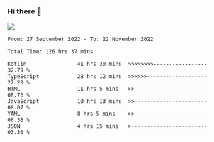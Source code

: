 ### Hi there 👋

<!--<a href="https://github.com/search?o=desc&q=author%3Abushiyi&s=committer-date&type=Commits">-->
<!--    <img align="center" height = "178" src="https://github-readme-stats.vercel.app/api?username=bushiyi&count_private=true&show_icons=true&theme=noctis_minimus&hide=contribs&include_all_commits=true" />-->
<!--</a>-->
<!--<a href="https://github.com/bushiyi?tab=repositories">-->
<!--    <img align="center" height = "178" src="https://github-readme-stats.vercel.app/api/top-langs/?username=bushiyi&count_private=true&theme=noctis_minimus" />-->
<!--</a>-->
 
<!-- [![Ashutosh's github activity graph](https://activity-graph.herokuapp.com/graph?username=bushiyi&theme=react&bg_color=1B2932&point=698B69&line=698B69)](https://github.com/ashutosh00710/github-readme-activity-graph)
 -->


![](https://raw.githubusercontent.com/bushiyi/bushiyi/master/assets/github-contribution-grid-snake.svg)

<!--START_SECTION:waka-->

```text
From: 27 September 2022 - To: 22 November 2022

Total Time: 126 hrs 37 mins

Kotlin                41 hrs 30 mins  >>>>>>>>-----------------   32.79 %
TypeScript            28 hrs 12 mins  >>>>>>-------------------   22.28 %
HTML                  11 hrs 5 mins   >>-----------------------   08.76 %
JavaScript            10 hrs 13 mins  >>-----------------------   08.07 %
YAML                  8 hrs 5 mins    >>-----------------------   06.38 %
JSON                  4 hrs 15 mins   >------------------------   03.36 %
```

<!--END_SECTION:waka-->

